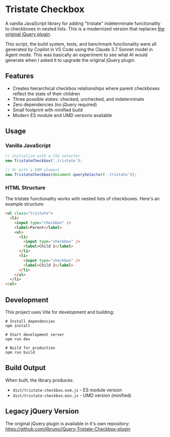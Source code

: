 # Tristate Checkbox

A vanilla JavaScript library for adding "tristate" indeterminate functionality to checkboxes in nested lists. This is a modernized version that replaces [the original jQuery plugin](https://github.com/jlbruno/jQuery-Tristate-Checkbox-plugin).

This script, the build system, tests, and benchmark functionality were all generated by Copilot in VS Code using the Claude 3.7 Sonnet model in Agent mode. This was basically an experiment to see what AI would generate when I asked it to upgrade the original jQuery plugin. 

## Features

- Creates hierarchical checkbox relationships where parent checkboxes reflect the state of their children
- Three possible states: checked, unchecked, and indeterminate
- Zero dependencies (no jQuery required)
- Small footprint with minified build
- Modern ES module and UMD versions available

## Usage

### Vanilla JavaScript

```javascript
// Initialize with a CSS selector
new TristateCheckbox('.tristate');

// Or with a DOM element
new TristateCheckbox(document.querySelector('.tristate'));
```

### HTML Structure

The tristate functionality works with nested lists of checkboxes. Here's an example structure:

```html
<ul class="tristate">
  <li>
    <input type="checkbox" />
    <label>Parent</label>
    <ul>
      <li>
        <input type="checkbox" />
        <label>Child 1</label>
      </li>
      <li>
        <input type="checkbox" />
        <label>Child 2</label>
      </li>
    </ul>
  </li>
</ul>
```

## Development

This project uses Vite for development and building:

```
# Install dependencies
npm install

# Start development server
npm run dev

# Build for production
npm run build
```

## Build Output

When built, the library produces:
- `dist/tristate-checkbox.esm.js` - ES module version
- `dist/tristate-checkbox.min.js` - UMD version (minified)

## Legacy jQuery Version

The original jQuery plugin is available in it's own repository: https://github.com/jlbruno/jQuery-Tristate-Checkbox-plugin
